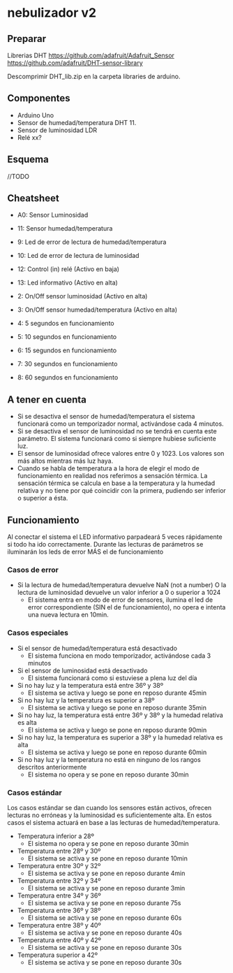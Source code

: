 # nebulizador v2

## Preparar

Librerias DHT
https://github.com/adafruit/Adafruit_Sensor
https://github.com/adafruit/DHT-sensor-library

Descomprimir DHT_lib.zip en la carpeta libraries de arduino.

## Componentes

- Arduino Uno
- Sensor de humedad/temperatura DHT 11.
- Sensor de luminosidad LDR
- Relé xx?

## Esquema

//TODO

## Cheatsheet

- A0: Sensor Luminosidad
- 11: Sensor humedad/temperatura
- 9: Led de error de lectura de humedad/temperatura
- 10: Led de error de lectura de luminosidad
- 12: Control (in) relé (Activo en baja)
- 13: Led informativo (Activo en alta)

- 2: On/Off sensor luminosidad (Activo en alta)
- 3: On/Off sensor humedad/temperatura (Activo en alta)

- 4: 5 segundos en funcionamiento
- 5: 10 segundos en funcionamiento
- 6: 15 segundos en funcionamiento
- 7: 30 segundos en funcionamiento
- 8: 60 segundos en funcionamiento

## A tener en cuenta

- Si se desactiva el sensor de humedad/temperatura el sistema funcionará como un temporizador normal, activándose cada 4 minutos.
- Si se desactiva el sensor de luminosidad no se tendrá en cuenta este parámetro. El sistema funcionará como si siempre hubiese suficiente luz.
- El sensor de luminosidad ofrece valores entre 0 y 1023. Los valores son más altos mientras más luz haya.
- Cuando se habla de temperatura a la hora de elegir el modo de funcionamiento en realidad nos referimos a sensación térmica. La sensación térmica se calcula en base a la temperatura y la humedad relativa y no tiene por qué coincidir con la primera, pudiendo ser inferior o superior a ésta.

## Funcionamiento

Al conectar el sistema el LED informativo parpadeará 5 veces rápidamente si todo ha ido correctamente.
Durante las lecturas de parámetros se iluminarán los leds de error MÁS el de funcionamiento

### Casos de error

- Si la lectura de humedad/temperatura devuelve NaN (not a number) O la lectura de luminosidad devuelve un valor inferior a 0 o superior a 1024
  - El sistema entra en modo de error de sensores, ilumina el led de error correspondiente (SIN el de funcionamiento), no opera e intenta una nueva lectura en 10min.

### Casos especiales

- Si el sensor de humedad/temperatura está desactivado
  - El sistema funciona en modo temporizador, activándose cada 3 minutos
- Si el sensor de luminosidad está desactivado
  - El sistema funcionará como si estuviese a plena luz del día
- Si no hay luz y la temperatura está entre 36º y 38º
  - El sistema se activa y luego se pone en reposo durante 45min
- Si no hay luz y la temperatura es superior a 38º
  - El sistema se activa y luego se pone en reposo durante 35min
- Si no hay luz, la temperatura está entre 36º y 38º y la humedad relativa es alta
  - El sistema se activa y luego se pone en reposo durante 90min
- Si no hay luz, la temperatura es superior a 38º y la humedad relativa es alta
  - El sistema se activa y luego se pone en reposo durante 60min
- Si no hay luz y la temperatura no está en ninguno de los rangos descritos anteriormente
  - El sistema no opera y se pone en reposo durante 30min

### Casos estándar

Los casos estándar se dan cuando los sensores están activos, ofrecen lecturas no erróneas y la luminosidad es suficientemente alta. En estos casos el sistema actuará en base a las lecturas de humedad/temperatura.

- Temperatura inferior a 28º
  - El sistema no opera y se pone en reposo durante 30min
- Temperatura entre 28º y 30º
  - El sistema se activa y se pone en reposo durante 10min
- Temperatura entre 30º y 32º
  - El sistema se activa y se pone en reposo durante 4min
- Temperatura entre 32º y 34º
  - El sistema se activa y se pone en reposo durante 3min
- Temperatura entre 34º y 36º
  - El sistema se activa y se pone en reposo durante 75s
- Temperatura entre 36º y 38º
  - El sistema se activa y se pone en reposo durante 60s
- Temperatura entre 38º y 40º
  - El sistema se activa y se pone en reposo durante 40s
- Temperatura entre 40º y 42º
  - El sistema se activa y se pone en reposo durante 30s
- Temperatura superior a 42º
  - El sistema se activa y se pone en reposo durante 30s
